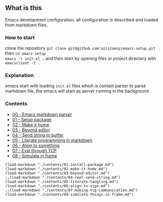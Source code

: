 ## What is this
Emacs development configuration. all configuration is described and loaded from markdown files.
 
### How to start 
clone the repository `git clone git@github.com:azizzaeny/emacs-setup.git` then `cd emacs-setup`  
`emacs -l init.el .` and then start by opening files or project directory with `emacsclient -t .`  

### Explanation 
emacs start with loading `init.el` files which is contain parser to parse markdown file, the emacs will start as server running in the background  

### Contents 
- [00 - Emacs markdown parser](./init.el) 
- [01 - Setup package](./contents/01-install-package.md)
- [02 - Make it home](./contents/02-make-it-home.md)
- [03 - Beyond editor](./contents/03-beyond-editor.md)
- [04 - Send string to buffer](./contents/04-repl-send-string.md)
- [05 - Literate programming in markdown](./contents/05-literate-tangling.md)
- [06 - Align to something](./contents/06-align-to-sign.md)
- [07 - Eval through TCP](./contents/07-making-tcp-communication.md)
- [08 - Simulate in frame](./contents/08-simulate-things-in-frame.md)

```elisp
(load-markdown "./contents/01-install-package.md")
(load-markdown "./contents/02-make-it-home.md")
(load-markdown "./contents/03-beyond-editor.md")
;;(load-markdown "./contents/04-repl-send-string.md")
(load-markdown "./contents/05-literate-tangling.md")
(load-markdown "./contents/06-align-to-sign.md")
;;(load-markdown "./contents/07-making-tcp-communication.md")
(load-markdown "./contents/08-simulate-things-in-frame.md")

```
